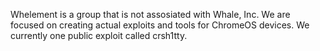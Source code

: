 Whelement is a group that is not assosiated with Whale, Inc. We are focused on creating actual exploits and tools for ChromeOS devices. We currently one public exploit called crsh1tty.
